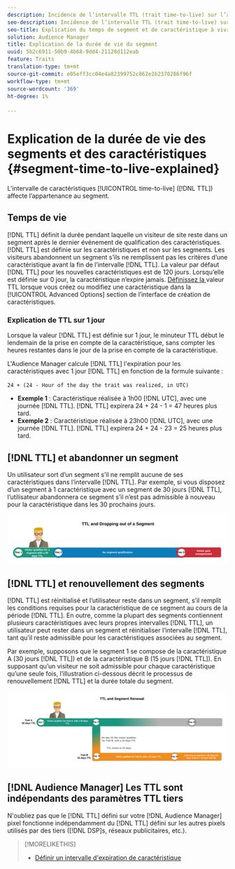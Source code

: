 ```yaml
---
description: Incidence de l’intervalle TTL (trait time-to-live) sur l’appartenance au segment.
seo-description: Incidence de l’intervalle TTL (trait time-to-live) sur l’appartenance au segment.
seo-title: Explication du temps de segment et de caractéristique à vivre
solution: Audience Manager
title: Explication de la durée de vie du segment
uuid: 5b2c6911-50b9-4b68-9dd4-21128d112eab
feature: Traits
translation-type: tm+mt
source-git-commit: e05eff3cc04e4a82399752c862e2b2370286f96f
workflow-type: tm+mt
source-wordcount: '369'
ht-degree: 1%

---
```



# Explication de la durée de vie des segments et des caractéristiques {#segment-time-to-live-explained}

L’intervalle de caractéristiques [!UICONTROL time-to-live] ([!DNL TTL]) affecte l’appartenance au segment.

<!-- segment-ttl-explained.xml -->

## Temps de vie

[!DNL TTL] définit la durée pendant laquelle un visiteur de site reste dans un segment après le dernier événement de qualification des caractéristiques. [!DNL TTL] est définie sur les caractéristiques et non sur les segments. Les visiteurs abandonnent un segment s’ils ne remplissent pas les critères d’une caractéristique avant la fin de l’intervalle [!DNL TTL]. La valeur par défaut [!DNL TTL] pour les nouvelles caractéristiques est de 120 jours. Lorsqu’elle est définie sur 0 jour, la caractéristique n’expire jamais. [Définissez la ](../../features/traits/create-onboarded-rule-based-traits.md#set-expiration-interval) valeur TTL lorsque vous créez ou modifiez une caractéristique dans la  [!UICONTROL Advanced Options] section de l’interface de création de caractéristiques.

### Explication de TTL sur 1 jour

Lorsque la valeur [!DNL TTL] est définie sur 1 jour, le minuteur TTL début le lendemain de la prise en compte de la caractéristique, sans compter les heures restantes dans le jour de la prise en compte de la caractéristique.

L&#39;Audience Manager calcule [!DNL TTL] l&#39;expiration pour les caractéristiques avec 1 jour [!DNL TTL] en fonction de la formule suivante :

`24 + (24 - Hour of the day the trait was realized, in UTC)`

* **Exemple 1** : Caractéristique réalisée à 1h00  [!DNL UTC], avec une journée  [!DNL TTL]. [!DNL TTL] expirera 24 + 24 - 1 = 47 heures plus tard.
* **Exemple 2** : Caractéristique réalisée à 23h00  [!DNL UTC], avec une journée  [!DNL TTL]. [!DNL TTL] expirera 24 + 24 - 23 = 25 heures plus tard.

## [!DNL TTL] et abandonner un segment

Un utilisateur sort d’un segment s’il ne remplit aucune de ses caractéristiques dans l’intervalle [!DNL TTL]. Par exemple, si vous disposez d’un segment à 1 caractéristique avec un segment de 30 jours [!DNL TTL], l’utilisateur abandonnera ce segment s’il n’est pas admissible à nouveau pour la caractéristique dans les 30 prochains jours.

![](assets/ttl-explained.png)

## [!DNL TTL] et renouvellement des segments

[!DNL TTL] est réinitialisé et l’utilisateur reste dans un segment, s’il remplit les conditions requises pour la caractéristique de ce segment au cours de la période [!DNL TTL]. En outre, comme la plupart des segments contiennent plusieurs caractéristiques avec leurs propres intervalles [!DNL TTL], un utilisateur peut rester dans un segment et réinitialiser l’intervalle [!DNL TTL], tant qu’il reste admissible pour les caractéristiques associées au segment.

Par exemple, supposons que le segment 1 se compose de la caractéristique A (30 jours [!DNL TTL]) et de la caractéristique B (15 jours [!DNL TTL]). En supposant qu’un visiteur ne soit admissible pour chaque caractéristique qu’une seule fois, l’illustration ci-dessous décrit le processus de renouvellement [!DNL TTL] et la durée totale du segment.

![](assets/ttl-renewal.png)

## [!DNL Audience Manager] Les TTL sont indépendants des paramètres TTL tiers

N&#39;oubliez pas que le [!DNL TTL] défini sur votre [!DNL Audience Manager] pixel fonctionne indépendamment du [!DNL TTL] défini sur les autres pixels utilisés par des tiers ([!DNL DSP]s, réseaux publicitaires, etc.).

>[!MORELIKETHIS]
>
>* [Définir un intervalle d&#39;expiration de caractéristique](../../features/traits/create-onboarded-rule-based-traits.md#set-expiration-interval)

